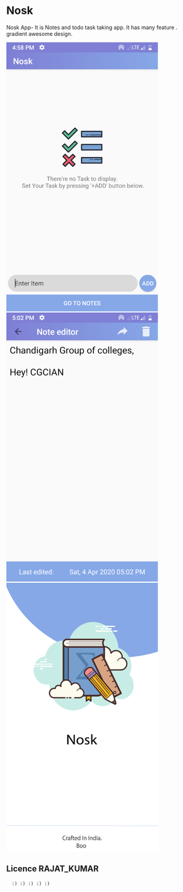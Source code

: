 # Nosk
Nosk App-  It is Notes and todo task taking app. It has many feature . gradient awesome design.



 <img src="https://github.com/rjtcode/Nosk/blob/master/Screenshot_20200404-165823_Nosk.png" alt="NOSK" height="710" width="400"> 
  <img src="https://github.com/rjtcode/Nosk/blob/master/Screenshot_20200404-170216_Nosk.png" alt="NOSK" height="710" width="400">
   <img src="https://github.com/rjtcode/Nosk/blob/master/Screenshot_20200424-200817_Nosk.png" alt="NOSK" height="710" width="400">
    



##  Licence  RAJAT_KUMAR  ##
      :) :) :) :) :)
      
      
